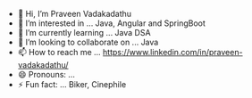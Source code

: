 - 👋 Hi, I’m Praveen Vadakadathu
- 👀 I’m interested in ... Java, Angular and SpringBoot
- 🌱 I’m currently learning ... Java DSA
- 💞️ I’m looking to collaborate on ... Java
- 📫 How to reach me ... https://www.linkedin.com/in/praveen-vadakadathu/
- 😄 Pronouns: ...
- ⚡ Fun fact: ... Biker, Cinephile

<!---
vadakadathupraveen/vadakadathupraveen is a ✨ special ✨ repository because its `README.md` (this file) appears on your GitHub profile.
You can click the Preview link to take a look at your changes.
--->
